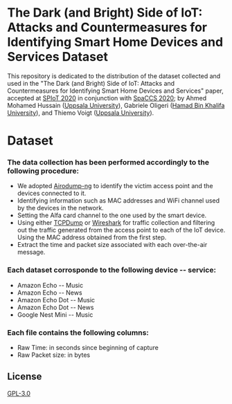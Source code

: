 # The Dark (and Bright) Side of IoT: Attacks and Countermeasures for Identifying Smart Home Devices and Services Dataset

This repository is dedicated to the distribution of the dataset collected and used in the "The Dark (and Bright) Side of IoT: Attacks and Countermeasures for Identifying Smart Home Devices and Services" paper, accepted at [SPIoT 2020] in conjunction with [SpaCCS 2020]; by Ahmed Mohamed Hussain ([Uppsala University]), Gabriele Oligeri ([Hamad Bin Khalifa University]), and Thiemo Voigt ([Uppsala University]).

# Dataset 
### The data collection has been performed accordingly to the following procedure:
- We adopted [Airodump-ng] to identify the victim access point and the devices connected to it. 
- Identifying information such as MAC addresses and WiFi channel used by the devices in the network.
- Setting the Alfa card channel to the one used by the smart device.
- Using either [TCPDump] or [Wireshark] for traffic collection and filtering out the traffic generated from the access point to each of the IoT device. Using the MAC address obtained from the first step.
- Extract the time and packet size associated with each over-the-air message.

### Each dataset corrosponde to the following device -- service:
- Amazon Echo -- Music
- Amazon Echo -- News
- Amazon Echo Dot -- Music
- Amazon Echo Dot -- News
- Google Nest Mini -- Music

### Each file contains the following columns:

- Raw Time: in seconds since beginning of capture
- Raw Packet size: in bytes

## License
[GPL-3.0](https://github.com/AMHD/The-Dark-and-Bright-Side-of-IoT-Dataset/blob/main/LICENSE)

[Uppsala University]: <https://www.it.uu.se/>
[Hamad Bin Khalifa University]: <https://www.hbku.edu.qa/en/division/information-computing-technology>
[TCPDump]: <https://www.tcpdump.org>
[Wireshark]: <https://www.wireshark.org/>
[Airodump-ng]: <https://www.aircrack-ng.org/doku.php?id=airodump-ng>
[SPIoT 2020]: <http://www.spaccs.org/spiot2020/>
[SpaCCS 2020]: <http://www.spaccs2020.com/>
